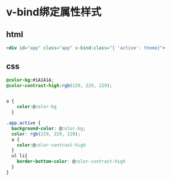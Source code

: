 # v-bind绑定属性样式


## html
``` html 
<div id="app" class="app" v-bind:class="{ 'active': theme}">
```

## css


``` css
@color-bg:#1A1A1A;  
@color-contrast-high:rgb(229, 229, 229); 


a {
    color:@color-bg
  }

.app.active {
  background-color: @color-bg;
  color: rgb(229, 229, 229);
  a {
    color:@color-contrast-high
  }
  ul li{
    border-bottom-color: @color-contrast-high
  }
}
```
